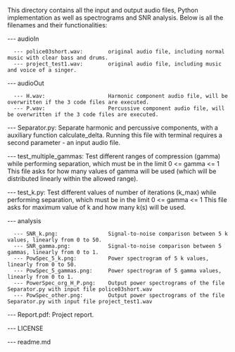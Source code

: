 This directory contains all the input and output audio files, Python implementation as well as spectrograms and SNR analysis.
Below is all the filenames and their functionalities:

  --- audioIn
  
      --- police03short.wav:        original audio file, including normal music with clear bass and drums.    
      --- project_test1.wav:        original audio file, including music and voice of a singer.
      
      
  --- audioOut
  
      --- H.wav:                    Harmonic component audio file, will be overwritten if the 3 code files are executed.
      --- P.wav:                    Percussive component audio file, will be overwritten if the 3 code files are executed.
  
  
  --- Separator.py:                 Separate harmonic and percussive components, with a auxiliary function calculate_delta.
                                    Running this file with terminal requires a second parameter - an input audio file.
  				
  								
  --- test_multiple_gammas:         Test different ranges of compression (gamma) while performing separation, which must be in the limit 0 <= gamma <= 1
                                    This file asks for how many values of gamma will be used (which will be distributed linearly within the allowed range).
  				
  								
  --- test_k.py:                    Test different values of number of iterations (k_max) while performing separation, which must be in the limit 0 <= gamma <= 1
                                    This file asks for maximum value of k and how many k(s) will be used.


  --- analysis
  
      --- SNR_k.png:                Signal-to-noise comparison between 5 k values, linearly from 0 to 50.
      --- SNR_gamma.png:            Signal-to-noise comparison between 5 gammas, linearly from 0 to 1.      
      --- PowSpec_5_k.png: 	        Power spectrogram of 5 k values, linearly from 0 to 50.      
      --- PowSpec_5_gammas.png:     Power spectrogram of 5 gamma values, linearly from 0 to 1.     
      --- PowerSpec_org_H_P.png:    Output power spectrograms of the file Separator.py with input file police03short.wav   
      --- PowSpec_other.png:        Output power spectrograms of the file Separator.py with input file project_test1.wav
  
  
  --- Report.pdf:                   Project report.
  
  --- LICENSE
  
  --- readme.md
